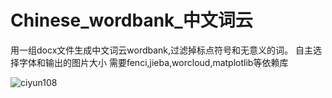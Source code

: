 # Chinese_wordbank_中文词云
用一组docx文件生成中文词云wordbank,过滤掉标点符号和无意义的词。
自主选择字体和输出的图片大小
需要fenci,jieba,worcloud,matplotlib等依赖库



![ciyun108](https://user-images.githubusercontent.com/16854188/136510550-8db66c73-18ce-46cd-a5fd-6294930a6d37.png)
